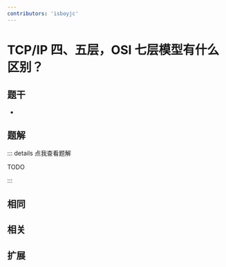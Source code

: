 ```yaml
---
contributors: 'isboyjc'
---
```


# TCP/IP 四、五层，OSI 七层模型有什么区别？


## 题干

- 



## 题解

::: details 点我查看题解

  TODO

:::



## 相同


## 相关


## 扩展

